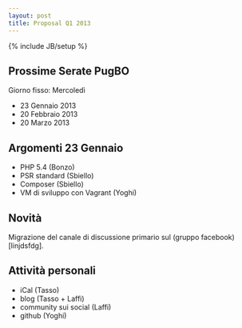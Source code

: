 ```yaml
---
layout: post
title: Proposal Q1 2013
---
```

{% include JB/setup %}

## Prossime Serate PugBO
Giorno fisso: Mercoledì
* 23 Gennaio 2013
* 20 Febbraio 2013
* 20 Marzo 2013

## Argomenti 23 Gennaio
* PHP 5.4 (Bonzo)
* PSR standard (Sbiello)
* Composer (Sbiello)
* VM di sviluppo con Vagrant (Yoghi)

## Novità
Migrazione del canale di discussione primario sul (gruppo facebook)[linjdsfdg].

## Attività personali
* iCal (Tasso)
* blog (Tasso + Laffi)
* community sui social (Laffi)
* github (Yoghi)
